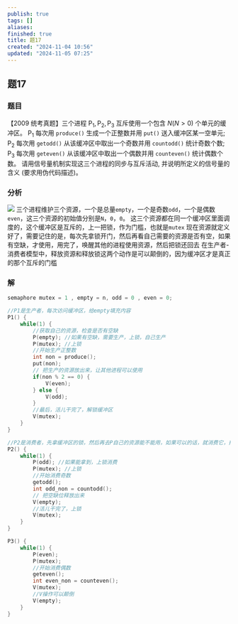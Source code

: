 ```yaml
---
publish: true
tags: []
aliases: 
finished: true
title: 题17
created: "2024-11-04 10:56"
updated: "2024-11-05 07:25"
---
```

## 题17
### 题目
【2009 统考真题】三个进程 ${\mathrm{P}}_{1},{\mathrm{P}}_{2},{\mathrm{P}}_{3}$ 互斥使用一个包含 $N( {N > 0})$ 个单元的缓冲区。
${\mathrm{P}}_{1}$ 每次用 `produce()` 生成一个正整数并用 `put()` 送入缓冲区某一空单元;
${\mathrm{P}}_{2}$ 每次用 `getodd()` 从该缓冲区中取出一个奇数并用 `countodd()` 统计奇数个数;
${\mathrm{P}}_{3}$ 每次用 `geteven()` 从该缓冲区中取出一个偶数并用 `counteven()` 统计偶数个数。
请用信号量机制实现这三个进程的同步与互斥活动, 并说明所定义的信号量的含义 (要求用伪代码描述)。
### 分析
![](https://img.hwenyi.live/202411051453329.webp)
三个进程维护三个资源，一个是总量`empty`，一个是奇数`odd`，一个是偶数`even`，这三个资源的初始值分别是`N`，`0`，`0`。
这三个资源都在同一个缓冲区里面调度的，这个缓冲区是互斥的，上一把锁，作为门槛，也就是`mutex`
现在资源就定义好了，需要记住的是，每次先拿锁开门，然后再看自己需要的资源是否有空，如果有空缺，才使用，用完了，唤醒其他的进程使用资源，然后把锁还回去
在生产者-消费者模型中，释放资源和释放锁这两个动作是可以颠倒的，因为缓冲区才是真正的那个互斥的门槛
### 解
```c
semaphore mutex = 1 , empty = n, odd = 0 , even = 0;

//P1是生产者，每次访问缓冲区，给empty填充内容
P1() {
	while(1) {
		//获取自己的资源，检查是否有空缺
		P(empty); //如果有空缺，需要生产，上锁，自己生产
		P(mutex); //上锁
		//开始生产正整数
		int non = produce();
		put(non);
		// 把生产的资源放出来，让其他进程可以使用
		if(non % 2 == 0) {
			V(even);
		} else {
			V(odd);
		}
		//最后，活儿干完了，解锁缓冲区
		V(mutex);
	}
}

//P2是消费者，先拿缓冲区的锁，然后再去P自己的资源能不能用，如果可以的话，就消费它，把空缺位置释放出来，最后再把锁还回去，关门
P2() {
	while(1) {
		P(odd); //如果能拿到，上锁消费
		P(mutex); //上锁
		//开始消费奇数
		getodd();
		int odd_non = countodd();
		// 把空缺位释放出来
		V(empty);
		//活儿干完了，上锁
		V(mutex);
	}
}

P3() {
	while(1) {
		P(even);
		P(mutex);
		//开始消费偶数
		geteven();
		int even_non = counteven();
		V(mutex);
		//V操作可以颠倒
		V(empty);
	}
}
```